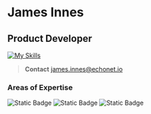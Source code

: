 # James Innes

## Product Developer
[![My Skills](https://skillicons.dev/icons?i=cs,python&theme=dark)](https://skillicons.dev)

> **Contact**
> james.innes@echonet.io

### Areas of Expertise
![Static Badge](https://img.shields.io/badge/:Python)
![Static Badge](https://img.shields.io/badge/:C#)
![Static Badge](https://img.shields.io/badge/:SQL)
